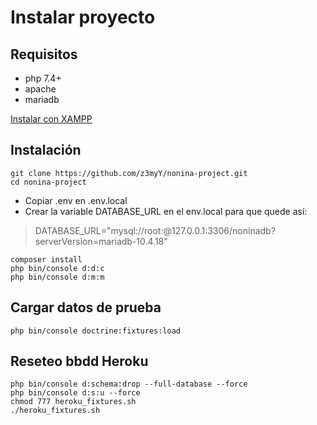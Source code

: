 # Instalar proyecto

## Requisitos
- php 7.4+
- apache
- mariadb

[Instalar con XAMPP](https://www.apachefriends.org/es/index.html)

## Instalación
```console
git clone https://github.com/z3myY/nonina-project.git
cd nonina-project
```
- Copiar .env en .env.local
- Crear la variable DATABASE_URL en el env.local para que quede así:

> DATABASE_URL="mysql://root:@127.0.0.1:3306/noninadb?serverVersion=mariadb-10.4.18"

```console
composer install
php bin/console d:d:c
php bin/console d:m:m
```
## Cargar datos de prueba

```console
php bin/console doctrine:fixtures:load
```

## Reseteo bbdd Heroku
```console
php bin/console d:schema:drop --full-database --force
php bin/console d:s:u --force 
chmod 777 heroku_fixtures.sh
./heroku_fixtures.sh
```
